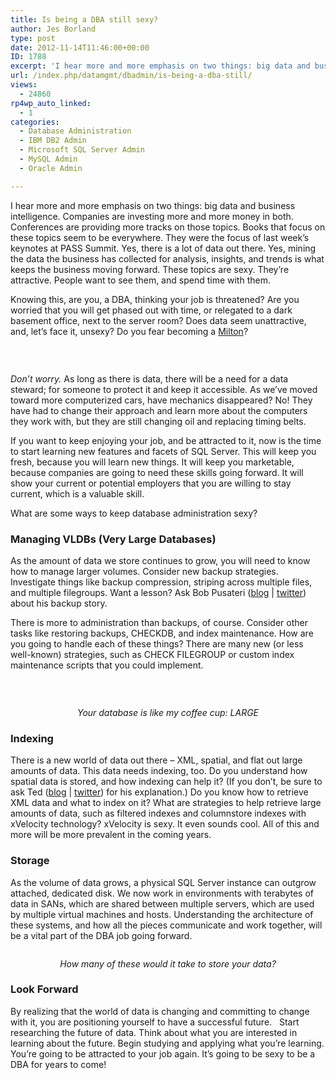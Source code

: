 ```yaml
---
title: Is being a DBA still sexy?
author: Jes Borland
type: post
date: 2012-11-14T11:46:00+00:00
ID: 1788
excerpt: 'I hear more and more emphasis on two things: big data and business intelligence. Companies are investing more and more money in both. Knowing this, are you, a DBA, thinking your job is threatened?'
url: /index.php/datamgmt/dbadmin/is-being-a-dba-still/
views:
  - 24860
rp4wp_auto_linked:
  - 1
categories:
  - Database Administration
  - IBM DB2 Admin
  - Microsoft SQL Server Admin
  - MySQL Admin
  - Oracle Admin

---
```

I hear more and more emphasis on two things: big data and business intelligence. Companies are investing more and more money in both. Conferences are providing more tracks on those topics. Books that focus on these topics seem to be everywhere. They were the focus of last week’s keynotes at PASS Summit. Yes, there is a lot of data out there. Yes, mining the data the business has collected for analysis, insights, and trends is what keeps the business moving forward. These topics are sexy. They&#8217;re attractive. People want to see them, and spend time with them.

Knowing this, are you, a DBA, thinking your job is threatened? Are you worried that you will get phased out with time, or relegated to a dark basement office, next to the server room? Does data seem unattractive, and, let&#8217;s face it, unsexy? Do you fear becoming a [Milton][1]?

 

<p style="text-align: center;">
  <img src="http://cdn.ebaumsworld.com/2012/03/82378978/stapler.jpg" alt="" />
</p>

_Don’t worry._ As long as there is data, there will be a need for a data steward; for someone to protect it and keep it accessible. As we’ve moved toward more computerized cars, have mechanics disappeared? No! They have had to change their approach and learn more about the computers they work with, but they are still changing oil and replacing timing belts.

If you want to keep enjoying your job, and be attracted to it, now is the time to start learning new features and facets of SQL Server. This will keep you fresh, because you will learn new things. It will keep you marketable, because companies are going to need these skills going forward. It will show your current or potential employers that you are willing to stay current, which is a valuable skill.

What are some ways to keep database administration sexy?

### Managing VLDBs (Very Large Databases)

As the amount of data we store continues to grow, you will need to know how to manage larger volumes. Consider new backup strategies. Investigate things like backup compression, striping across multiple files, and multiple filegroups. Want a lesson? Ask Bob Pusateri ([blog][2] | [twitter][3]) about his backup story.

There is more to administration than backups, of course. Consider other tasks like restoring backups, CHECKDB, and index maintenance. How are you going to handle each of these things? There are many new (or less well-known) strategies, such as CHECK FILEGROUP or custom index maintenance scripts that you could implement.

 

<p style="text-align: center;">
  <img src="http://2.bp.blogspot.com/-SuWyCTDJnJU/T17QTJys85I/AAAAAAAAGRw/-roZPgMTkH8/s1600/very+large+tea+mug.jpg" alt="" />
</p>

<p style="text-align: center;">
  <em>Your database is like my coffee cup: LARGE</em>
</p>

### Indexing

There is a new world of data out there – XML, spatial, and flat out large amounts of data. This data needs indexing, too. Do you understand how spatial data is stored, and how indexing can help it? (If you don’t, be sure to ask Ted ([blog][4] | [twitter][5]) for his explanation.) Do you know how to retrieve XML data and what to index on it? What are strategies to help retrieve large amounts of data, such as filtered indexes and columnstore indexes with xVelocity technology? xVelocity is sexy. It even sounds cool. All of this and more will be more prevalent in the coming years.

### Storage

As the volume of data grows, a physical SQL Server instance can outgrow attached, dedicated disk. We now work in environments with terabytes of data in SANs, which are shared between multiple servers, which are used by multiple virtual machines and hosts. Understanding the architecture of these systems, and how all the pieces communicate and work together, will be a vital part of the DBA job going forward.

<p style="text-align: center;">
  <em><img src="http://www.oppictures.com/singleimages/400/54477.JPG" alt="" /><br /></em>
</p>

<p style="text-align: center;">
  <em>How many of these would it take to store your data?</em>
</p>

### Look Forward

By realizing that the world of data is changing and committing to change with it, you are positioning yourself to have a successful future.   Start researching the future of data. Think about what you are interested in learning about the future. Begin studying and applying what you’re learning. You&#8217;re going to be attracted to your job again. It&#8217;s going to be sexy to be a DBA for years to come!

 [1]: http://www.imdb.com/character/ch0001900/
 [2]: http://www.bobpusateri.com/
 [3]: https://twitter.com/SQLBob
 [4]: /index.php?disp=authdir&author=68
 [5]: https://twitter.com/onpnt